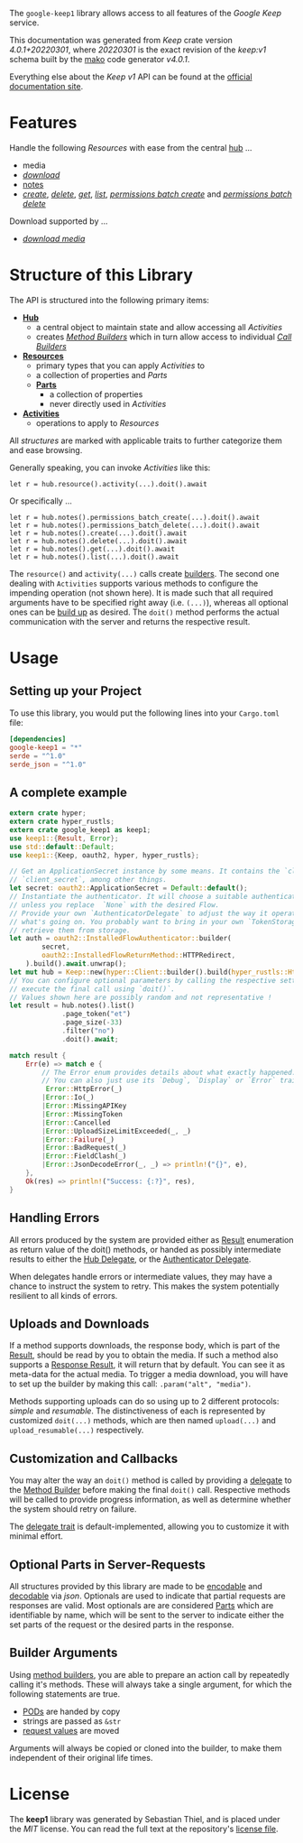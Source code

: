 <!---
DO NOT EDIT !
This file was generated automatically from 'src/generator/templates/api/README.md.mako'
DO NOT EDIT !
-->
The `google-keep1` library allows access to all features of the *Google Keep* service.

This documentation was generated from *Keep* crate version *4.0.1+20220301*, where *20220301* is the exact revision of the *keep:v1* schema built by the [mako](http://www.makotemplates.org/) code generator *v4.0.1*.

Everything else about the *Keep* *v1* API can be found at the
[official documentation site](https://developers.google.com/keep/api).
# Features

Handle the following *Resources* with ease from the central [hub](https://docs.rs/google-keep1/4.0.1+20220301/google_keep1/Keep) ... 

* media
 * [*download*](https://docs.rs/google-keep1/4.0.1+20220301/google_keep1/api::MediaDownloadCall)
* [notes](https://docs.rs/google-keep1/4.0.1+20220301/google_keep1/api::Note)
 * [*create*](https://docs.rs/google-keep1/4.0.1+20220301/google_keep1/api::NoteCreateCall), [*delete*](https://docs.rs/google-keep1/4.0.1+20220301/google_keep1/api::NoteDeleteCall), [*get*](https://docs.rs/google-keep1/4.0.1+20220301/google_keep1/api::NoteGetCall), [*list*](https://docs.rs/google-keep1/4.0.1+20220301/google_keep1/api::NoteListCall), [*permissions batch create*](https://docs.rs/google-keep1/4.0.1+20220301/google_keep1/api::NotePermissionBatchCreateCall) and [*permissions batch delete*](https://docs.rs/google-keep1/4.0.1+20220301/google_keep1/api::NotePermissionBatchDeleteCall)


Download supported by ...

* [*download media*](https://docs.rs/google-keep1/4.0.1+20220301/google_keep1/api::MediaDownloadCall)



# Structure of this Library

The API is structured into the following primary items:

* **[Hub](https://docs.rs/google-keep1/4.0.1+20220301/google_keep1/Keep)**
    * a central object to maintain state and allow accessing all *Activities*
    * creates [*Method Builders*](https://docs.rs/google-keep1/4.0.1+20220301/google_keep1/client::MethodsBuilder) which in turn
      allow access to individual [*Call Builders*](https://docs.rs/google-keep1/4.0.1+20220301/google_keep1/client::CallBuilder)
* **[Resources](https://docs.rs/google-keep1/4.0.1+20220301/google_keep1/client::Resource)**
    * primary types that you can apply *Activities* to
    * a collection of properties and *Parts*
    * **[Parts](https://docs.rs/google-keep1/4.0.1+20220301/google_keep1/client::Part)**
        * a collection of properties
        * never directly used in *Activities*
* **[Activities](https://docs.rs/google-keep1/4.0.1+20220301/google_keep1/client::CallBuilder)**
    * operations to apply to *Resources*

All *structures* are marked with applicable traits to further categorize them and ease browsing.

Generally speaking, you can invoke *Activities* like this:

```Rust,ignore
let r = hub.resource().activity(...).doit().await
```

Or specifically ...

```ignore
let r = hub.notes().permissions_batch_create(...).doit().await
let r = hub.notes().permissions_batch_delete(...).doit().await
let r = hub.notes().create(...).doit().await
let r = hub.notes().delete(...).doit().await
let r = hub.notes().get(...).doit().await
let r = hub.notes().list(...).doit().await
```

The `resource()` and `activity(...)` calls create [builders][builder-pattern]. The second one dealing with `Activities` 
supports various methods to configure the impending operation (not shown here). It is made such that all required arguments have to be 
specified right away (i.e. `(...)`), whereas all optional ones can be [build up][builder-pattern] as desired.
The `doit()` method performs the actual communication with the server and returns the respective result.

# Usage

## Setting up your Project

To use this library, you would put the following lines into your `Cargo.toml` file:

```toml
[dependencies]
google-keep1 = "*"
serde = "^1.0"
serde_json = "^1.0"
```

## A complete example

```Rust
extern crate hyper;
extern crate hyper_rustls;
extern crate google_keep1 as keep1;
use keep1::{Result, Error};
use std::default::Default;
use keep1::{Keep, oauth2, hyper, hyper_rustls};

// Get an ApplicationSecret instance by some means. It contains the `client_id` and 
// `client_secret`, among other things.
let secret: oauth2::ApplicationSecret = Default::default();
// Instantiate the authenticator. It will choose a suitable authentication flow for you, 
// unless you replace  `None` with the desired Flow.
// Provide your own `AuthenticatorDelegate` to adjust the way it operates and get feedback about 
// what's going on. You probably want to bring in your own `TokenStorage` to persist tokens and
// retrieve them from storage.
let auth = oauth2::InstalledFlowAuthenticator::builder(
        secret,
        oauth2::InstalledFlowReturnMethod::HTTPRedirect,
    ).build().await.unwrap();
let mut hub = Keep::new(hyper::Client::builder().build(hyper_rustls::HttpsConnectorBuilder::new().with_native_roots().https_or_http().enable_http1().enable_http2().build()), auth);
// You can configure optional parameters by calling the respective setters at will, and
// execute the final call using `doit()`.
// Values shown here are possibly random and not representative !
let result = hub.notes().list()
             .page_token("et")
             .page_size(-33)
             .filter("no")
             .doit().await;

match result {
    Err(e) => match e {
        // The Error enum provides details about what exactly happened.
        // You can also just use its `Debug`, `Display` or `Error` traits
         Error::HttpError(_)
        |Error::Io(_)
        |Error::MissingAPIKey
        |Error::MissingToken
        |Error::Cancelled
        |Error::UploadSizeLimitExceeded(_, _)
        |Error::Failure(_)
        |Error::BadRequest(_)
        |Error::FieldClash(_)
        |Error::JsonDecodeError(_, _) => println!("{}", e),
    },
    Ok(res) => println!("Success: {:?}", res),
}

```
## Handling Errors

All errors produced by the system are provided either as [Result](https://docs.rs/google-keep1/4.0.1+20220301/google_keep1/client::Result) enumeration as return value of
the doit() methods, or handed as possibly intermediate results to either the 
[Hub Delegate](https://docs.rs/google-keep1/4.0.1+20220301/google_keep1/client::Delegate), or the [Authenticator Delegate](https://docs.rs/yup-oauth2/*/yup_oauth2/trait.AuthenticatorDelegate.html).

When delegates handle errors or intermediate values, they may have a chance to instruct the system to retry. This 
makes the system potentially resilient to all kinds of errors.

## Uploads and Downloads
If a method supports downloads, the response body, which is part of the [Result](https://docs.rs/google-keep1/4.0.1+20220301/google_keep1/client::Result), should be
read by you to obtain the media.
If such a method also supports a [Response Result](https://docs.rs/google-keep1/4.0.1+20220301/google_keep1/client::ResponseResult), it will return that by default.
You can see it as meta-data for the actual media. To trigger a media download, you will have to set up the builder by making
this call: `.param("alt", "media")`.

Methods supporting uploads can do so using up to 2 different protocols: 
*simple* and *resumable*. The distinctiveness of each is represented by customized 
`doit(...)` methods, which are then named `upload(...)` and `upload_resumable(...)` respectively.

## Customization and Callbacks

You may alter the way an `doit()` method is called by providing a [delegate](https://docs.rs/google-keep1/4.0.1+20220301/google_keep1/client::Delegate) to the 
[Method Builder](https://docs.rs/google-keep1/4.0.1+20220301/google_keep1/client::CallBuilder) before making the final `doit()` call. 
Respective methods will be called to provide progress information, as well as determine whether the system should 
retry on failure.

The [delegate trait](https://docs.rs/google-keep1/4.0.1+20220301/google_keep1/client::Delegate) is default-implemented, allowing you to customize it with minimal effort.

## Optional Parts in Server-Requests

All structures provided by this library are made to be [encodable](https://docs.rs/google-keep1/4.0.1+20220301/google_keep1/client::RequestValue) and 
[decodable](https://docs.rs/google-keep1/4.0.1+20220301/google_keep1/client::ResponseResult) via *json*. Optionals are used to indicate that partial requests are responses 
are valid.
Most optionals are are considered [Parts](https://docs.rs/google-keep1/4.0.1+20220301/google_keep1/client::Part) which are identifiable by name, which will be sent to 
the server to indicate either the set parts of the request or the desired parts in the response.

## Builder Arguments

Using [method builders](https://docs.rs/google-keep1/4.0.1+20220301/google_keep1/client::CallBuilder), you are able to prepare an action call by repeatedly calling it's methods.
These will always take a single argument, for which the following statements are true.

* [PODs][wiki-pod] are handed by copy
* strings are passed as `&str`
* [request values](https://docs.rs/google-keep1/4.0.1+20220301/google_keep1/client::RequestValue) are moved

Arguments will always be copied or cloned into the builder, to make them independent of their original life times.

[wiki-pod]: http://en.wikipedia.org/wiki/Plain_old_data_structure
[builder-pattern]: http://en.wikipedia.org/wiki/Builder_pattern
[google-go-api]: https://github.com/google/google-api-go-client

# License
The **keep1** library was generated by Sebastian Thiel, and is placed 
under the *MIT* license.
You can read the full text at the repository's [license file][repo-license].

[repo-license]: https://github.com/Byron/google-apis-rsblob/main/LICENSE.md

